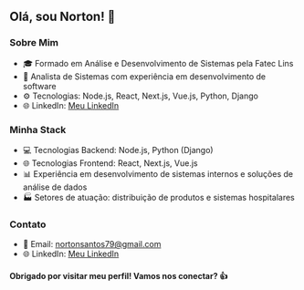 ## Olá, sou Norton! 👋

### Sobre Mim
- 🎓 Formado em Análise e Desenvolvimento de Sistemas pela Fatec Lins
- 💼 Analista de Sistemas com experiência em desenvolvimento de software
- ⚙️ Tecnologias: Node.js, React, Next.js, Vue.js, Python, Django
- 🌐 LinkedIn: [Meu LinkedIn](https://www.linkedin.com/in/norton794/)

### Minha Stack
- 💻 Tecnologias Backend: Node.js, Python (Django)
- 🌐 Tecnologias Frontend: React, Next.js, Vue.js
- 📊 Experiência em desenvolvimento de sistemas internos e soluções de análise de dados
- 🏭 Setores de atuação: distribuição de produtos e sistemas hospitalares

### Contato
- 📧 Email: [nortonsantos79@gmail.com](mailto:nortonsantos79@gmail.com)
- 🌐 LinkedIn: [Meu LinkedIn](https://www.linkedin.com/in/norton794/)

#### Obrigado por visitar meu perfil! Vamos nos conectar? 👍
